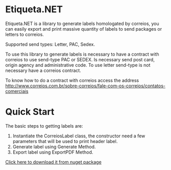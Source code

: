 # Etiqueta.NET
Etiqueta.NET is a library to generate labels homologated by correios, you can easily export and print massive quantity of labels to send packages or letters to correios.

Supported send types: Letter, PAC, Sedex.

To use this library to generate labels is necessary to have a contract with correios to use send-type PAC or SEDEX. Is necessary send post card, origin agency and administrative code. To use letter send-type is not necessary have a correios contract.

To know how to do a contract with correios access the address http://www.correios.com.br/sobre-correios/fale-com-os-correios/contatos-comerciais

# Quick Start
The basic steps to getting labels are:

1. Instantiate the CorreiosLabel class, the constructor need a few parameters that will be used to print header label.
2. Generate label using Generate Method.
3. Export label using ExportPDF Method.

<a href="nuget.org/packages/Etiqueta.NET/" target="_blank">Click here to download it from nuget package</a>
